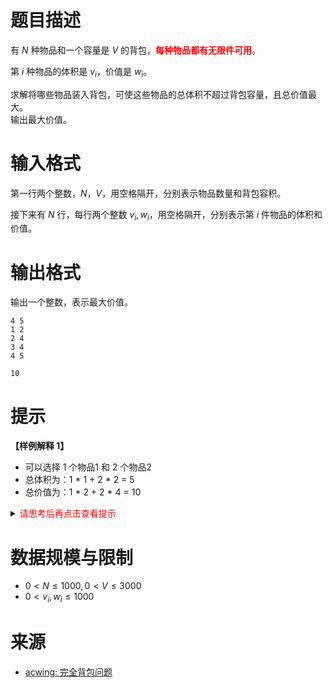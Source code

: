 # 题目描述

有 $N$ 种物品和一个容量是 $V$ 的背包，**<font color="#FF0000">每种物品都有无限件可用</font>**。

第 $i$ 种物品的体积是 $v_i$，价值是 $w_i$。

求解将哪些物品装入背包，可使这些物品的总体积不超过背包容量，且总价值最大。  
输出最大价值。

# 输入格式

第一行两个整数，$N，V$，用空格隔开，分别表示物品数量和背包容积。

接下来有 $N$ 行，每行两个整数 $v_i, w_i$，用空格隔开，分别表示第 $i$ 件物品的体积和价值。

# 输出格式

输出一个整数，表示最大价值。

```input1
4 5
1 2
2 4
3 4
4 5
```

```output1
10
```

# 提示
**【样例解释 1】**
* 可以选择 1 个物品1 和 2 个物品2
* 总体积为：1 * 1 + 2 * 2 = 5
* 总价值为：1 * 2 + 2 * 4 = 10

<details>
<summary><font color="#FF0000">请思考后再点击查看提示</font></summary>

* 状态设计：$dp(i, j)$ 表示从前 $i$ 个物品中选出体积不超过 $j$ 的物品时的最大价值
* 状态转移
$$
\begin{equation}
dp(i,j) = \left\{
\begin{array}{lr}
dp(i-1,j), & 不使用第i个物品 \\
dp(i,j-v(i))+w(i), & 使用第i个物品
\end{array}
\right.
\end{equation}
$$
* 注意，当使用使用第 $i$ 个物品时
  * $dp(i-1,j-v(i))+w(i)$，01背包
  * $dp(i,j-v(i))+w(i)$，完全背包

</details>

# 数据规模与限制
* $0 \lt N \le 1000, 0 \lt V \le 3000$  
* $0\lt v_i, w_i \le 1000$

# 来源
* [acwing: 完全背包问题](https://www.acwing.com/problem/content/3/)